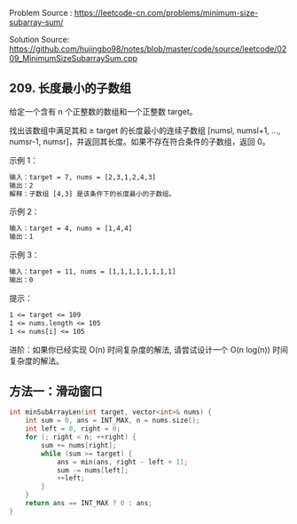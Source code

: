 <!--
 * @Author : Hu Jingbo
 * @Date   : 2022-01-12
-->

Problem Source : <https://leetcode-cn.com/problems/minimum-size-subarray-sum/>

Solution Source: <https://github.com/hujingbo98/notes/blob/master/code/source/leetcode/0209_MinimumSizeSubarraySum.cpp>

## 209. 长度最小的子数组

给定一个含有 n 个正整数的数组和一个正整数 target。

找出该数组中满足其和 ≥ target 的长度最小的连续子数组 [numsl, numsl+1, ..., numsr-1, numsr]，并返回其长度。如果不存在符合条件的子数组，返回 0。

示例 1：

```txt
输入：target = 7, nums = [2,3,1,2,4,3]
输出：2
解释：子数组 [4,3] 是该条件下的长度最小的子数组。
```

示例 2：

```txt
输入：target = 4, nums = [1,4,4]
输出：1
```

示例 3：

```txt
输入：target = 11, nums = [1,1,1,1,1,1,1,1]
输出：0
```

提示：

```txt
1 <= target <= 109
1 <= nums.length <= 105
1 <= nums[i] <= 105
```

进阶：如果你已经实现 O(n) 时间复杂度的解法, 请尝试设计一个 O(n log(n)) 时间复杂度的解法。

## 方法一：滑动窗口

```cpp
int minSubArrayLen(int target, vector<int>& nums) {
    int sum = 0, ans = INT_MAX, n = nums.size();
    int left = 0, right = 0;
    for (; right < n; ++right) {
        sum += nums[right];
        while (sum >= target) {
            ans = min(ans, right - left + 1);
            sum -= nums[left];
            ++left;
        }
    }
    return ans == INT_MAX ? 0 : ans;
}
```